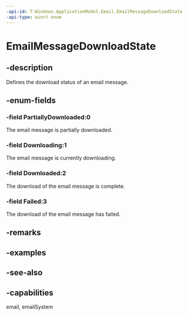 ```yaml
---
-api-id: T:Windows.ApplicationModel.Email.EmailMessageDownloadState
-api-type: winrt enum
---
```


<!-- Enumeration syntax
public enum Windows.ApplicationModel.Email.EmailMessageDownloadState : int
-->

# EmailMessageDownloadState

## -description
Defines the download status of an email message.

## -enum-fields
### -field PartiallyDownloaded:0
The email message is partially downloaded.

### -field Downloading:1
The email message is currently downloading.

### -field Downloaded:2
The download of the email message is complete.

### -field Failed:3
The download of the email message has failed.


## -remarks

## -examples

## -see-also
## -capabilities
email, emailSystem
